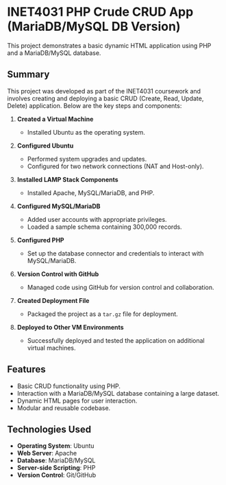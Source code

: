 # INET4031 PHP Crude CRUD App (MariaDB/MySQL DB Version)

This project demonstrates a basic dynamic HTML application using PHP and a MariaDB/MySQL database.

## Summary

This project was developed as part of the INET4031 coursework and involves creating and deploying a basic CRUD (Create, Read, Update, Delete) application. Below are the key steps and components:

1. **Created a Virtual Machine**  
   - Installed Ubuntu as the operating system.  

2. **Configured Ubuntu**  
   - Performed system upgrades and updates.  
   - Configured for two network connections (NAT and Host-only).  

3. **Installed LAMP Stack Components**  
   - Installed Apache, MySQL/MariaDB, and PHP.  

4. **Configured MySQL/MariaDB**  
   - Added user accounts with appropriate privileges.  
   - Loaded a sample schema containing 300,000 records.  

5. **Configured PHP**  
   - Set up the database connector and credentials to interact with MySQL/MariaDB.  

6. **Version Control with GitHub**  
   - Managed code using GitHub for version control and collaboration.  

7. **Created Deployment File**  
   - Packaged the project as a `tar.gz` file for deployment.  

8. **Deployed to Other VM Environments**  
   - Successfully deployed and tested the application on additional virtual machines.  

## Features

- Basic CRUD functionality using PHP.
- Interaction with a MariaDB/MySQL database containing a large dataset.
- Dynamic HTML pages for user interaction.
- Modular and reusable codebase.

## Technologies Used

- **Operating System**: Ubuntu  
- **Web Server**: Apache  
- **Database**: MariaDB/MySQL  
- **Server-side Scripting**: PHP  
- **Version Control**: Git/GitHub  
